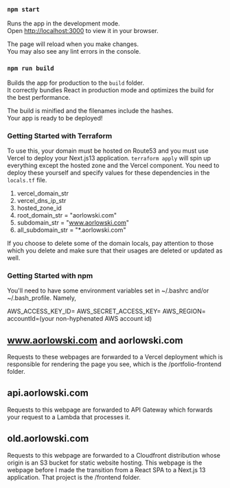 
### `npm start`

Runs the app in the development mode.\
Open [http://localhost:3000](http://localhost:3000) to view it in your browser.

The page will reload when you make changes.\
You may also see any lint errors in the console.


### `npm run build`

Builds the app for production to the `build` folder.\
It correctly bundles React in production mode and optimizes the build for the best performance.

The build is minified and the filenames include the hashes.\
Your app is ready to be deployed!

### Getting Started with Terraform

To use this, your domain must be hosted on Route53 and you must use Vercel to deploy your Next.js13 application. `terraform apply` will spin up everything except the hosted zone and the Vercel component. You need to deploy these yourself and specify values for these dependencies in the `locals.tf` file.

1. vercel_domain_str
2. vercel_dns_ip_str
3. hosted_zone_id
4. root_domain_str = "aorlowski.com"
5. subdomain_str = "www.aorlowski.com"
6. all_subdomain_str = "*.aorlowski.com"

If you choose to delete some of the domain locals, pay attention to those which you delete and make sure that their usages are deleted or updated as well.

### Getting Started with npm
You'll need to have some environment variables set in ~/.bashrc and/or ~/.bash_profile. Namely,

AWS_ACCESS_KEY_ID=
AWS_SECRET_ACCESS_KEY=
AWS_REGION=
accountId=(your non-hyphenated AWS account id)

## www.aorlowski.com and aorlowski.com
Requests to these webpages are forwarded to a Vercel deployment which is responsible for rendering the page you see, which is the /portfolio-frontend folder.

## api.aorlowski.com
Requests to this webpage are forwarded to API Gateway which forwards your request to a Lambda that processes it.

## old.aorlowski.com
Requests to this webpage are forwarded to a Cloudfront distribution whose origin is an S3 bucket for static website hosting. This webpage is the webpage before I made the transition from a React SPA to a Next.js 13 application. That project is the /frontend folder.